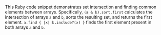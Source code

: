 This Ruby code snippet demonstrates set intersection and finding common elements between arrays. Specifically, `(a & b).sort.first` calculates the intersection of arrays `a` and `b`, sorts the resulting set, and returns the first element.  `a.find { |x| b.include?(x) }` finds the first element present in both arrays `a` and `b`.
